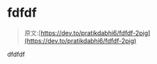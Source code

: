 # fdfdf

> 原文:[https://dev.to/pratikdabhi6/fdfdf-2pig](https://dev.to/pratikdabhi6/fdfdf-2pig)

dfdfdf